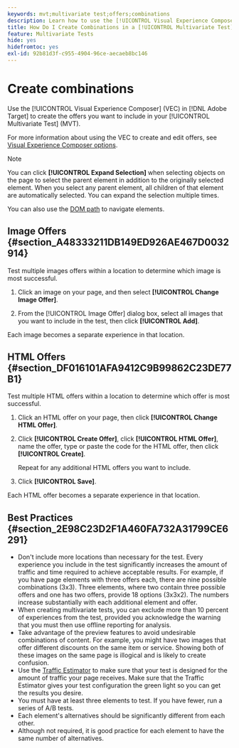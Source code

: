 ```yaml
---
keywords: mvt;multivariate test;offers;combinations
description: Learn how to use the [!UICONTROL Visual Experience Composer] (VEC) in Adobe [!DNL Target] to create the offers you want to include in your [!UICONTROL Multivariate Test] (MVT).
title: How Do I Create Combinations in a [!UICONTROL Multivariate Test] (MVT)?
feature: Multivariate Tests
hide: yes
hidefromtoc: yes
exl-id: 92b81d3f-c955-4904-96ce-aecaeb8bc146
---
```

# Create combinations

Use the [!UICONTROL Visual Experience Composer] (VEC) in [!DNL Adobe Target] to create the offers you want to include in your [!UICONTROL Multivariate Test] (MVT).

For more information about using the VEC to create and edit offers, see [Visual Experience Composer options](/help/main/c-experiences/c-visual-experience-composer/viztarget-options.md).

>[!NOTE]
>
>You can click **[!UICONTROL Expand Selection]** when selecting objects on the page to select the parent element in addition to the originally selected element. When you select any parent element, all children of that element are automatically selected. You can expand the selection multiple times.
>
>You can also use the [DOM path](/help/main/c-experiences/c-visual-experience-composer/viztarget-options.md#dom-path) to navigate elements.

## Image Offers {#section_A48333211DB149ED926AE467D0032914}

Test multiple images offers within a location to determine which image is most successful.

1. Click an image on your page, and then select **[!UICONTROL Change Image Offer]**.

1. From the [!UICONTROL Image Offer] dialog box, select all images that you want to include in the test, then click **[!UICONTROL Add]**.

Each image becomes a separate experience in that location.

## HTML Offers {#section_DF016101AFA9412C9B99862C23DE77B1}

Test multiple HTML offers within a location to determine which offer is most successful.

1. Click an HTML offer on your page, then click **[!UICONTROL Change HTML Offer]**.

1. Click **[!UICONTROL Create Offer]**, click **[!UICONTROL HTML Offer]**, name the offer, type or paste the code for the HTML offer, then click **[!UICONTROL Create]**.

   Repeat for any additional HTML offers you want to include. 

1. Click **[!UICONTROL Save]**.

Each HTML offer becomes a separate experience in that location.

## Best Practices {#section_2E98C23D2F1A460FA732A31799CE6291}

* Don't include more locations than necessary for the test. Every experience you include in the test significantly increases the amount of traffic and time required to achieve acceptable results. For example, if you have page elements with three offers each, there are nine possible combinations (3x3). Three elements, where two contain three possible offers and one has two offers, provide 18 options (3x3x2). The numbers increase substantially with each additional element and offer. 
* When creating multivariate tests, you can exclude more than 10 percent of experiences from the test, provided you acknowledge the warning that you must then use offline reporting for analysis. 
* Take advantage of the preview features to avoid undesirable combinations of content. For example, you might have two images that offer different discounts on the same item or service. Showing both of these images on the same page is illogical and is likely to create confusion. 
* Use the [Traffic Estimator](/help/main/c-activities/c-multivariate-testing/t-create-multivariate-test/traffic-estimator.md) to make sure that your test is designed for the amount of traffic your page receives. Make sure that the Traffic Estimator gives your test configuration the green light so you can get the results you desire. 
* You must have at least three elements to test. If you have fewer, run a series of A/B tests. 
* Each element's alternatives should be significantly different from each other. 
* Although not required, it is good practice for each element to have the same number of alternatives.
